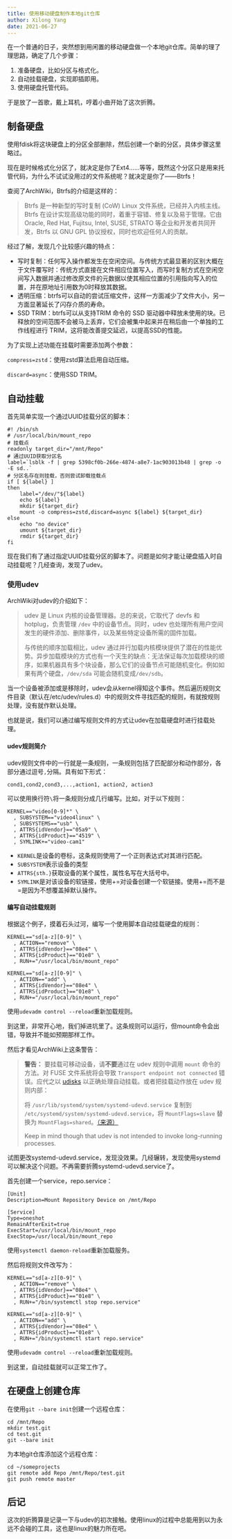 ```yaml
---
title: 使用移动硬盘制作本地git仓库
author: Xilong Yang
date: 2021-06-27 
---
```


在一个普通的日子，突然想到用闲置的移动硬盘做一个本地git仓库。简单的理了理思路，确定了几个步骤：

1. 准备硬盘，比如分区与格式化。
2. 自动挂载硬盘，实现即插即用。
3. 使用硬盘托管代码。

于是放了一首歌，戴上耳机，哼着小曲开始了这次折腾。

## 制备硬盘

使用fdisk将这块硬盘上的分区全部删除，然后创建一个新的分区，具体步骤这里略过。

现在是时候格式化分区了，就决定是你了Ext4......等等，既然这个分区只是用来托管代码，为什么不试试没用过的文件系统呢？就决定是你了——Btrfs！

查阅了ArchWiki，Btrfs的介绍是这样的：

> Btrfs 是一种新型的写时复制 (CoW) Linux 文件系统，已经并入内核主线。Btrfs  在设计实现高级功能的同时，着重于容错、修复以及易于管理。它由 Oracle, Red Hat, Fujitsu, Intel, SUSE,  STRATO 等企业和开发者共同开发，Btrfs 以 GNU GPL 协议授权，同时也欢迎任何人的贡献。

经过了解，发现几个比较感兴趣的特点：

* 写时复制：任何写入操作都发生在空闲空间。与传统方式最显著的区别大概在于文件覆写时：传统方式直接在文件相应位置写入，而写时复制方式在空闲空间写入数据并通过修改原文件的元数据以使其相应位置的引用指向写入的位置，并在原地址引用数为0时释放其数据。
* 透明压缩：btrfs可以自动的尝试压缩文件，这样一方面减少了文件大小，另一方面显著延长了闪存介质的寿命。
* SSD TRIM：btrfs可以从支持TRIM 命令的 SSD 驱动器中释放未使用的块。已释放的空间范围不会被马上丢弃，它们会被集中起来并在稍后由一个单独的工作线程进行 TRIM，这将能改善提交延迟，以提高SSD的性能。

为了实现上述功能在挂载时需要添加两个参数：

`compress=zstd`：使用zstd算法启用自动压缩。

`discard=async`：使用SSD TRIM。

## 自动挂载

首先简单实现一个通过UUID挂载分区的脚本：

```shell
#! /bin/sh
# /usr/local/bin/mount_repo
# 挂载点
readonly target_dir="/mnt/Repo"
# 通过UUID获取分区名
label=`lsblk -f | grep 5398cf0b-266e-4874-a8e7-1ac903013b48 | grep -o -E sd..`
# 分区名存在则挂载，否则尝试卸载挂载点
if [ ${label} ]
then
    label="/dev/"${label}
    echo ${label}
    mkdir ${target_dir}
    mount -o compress=zstd,discard=async ${label} ${target_dir}
else
    echo "no device"
    umount ${target_dir}
    rmdir ${target_dir}
fi
```

现在我们有了通过指定UUID挂载分区的脚本了。问题是如何才能让硬盘插入时自动挂载呢？几经查询，发现了udev。

### 使用udev

ArchWiki对udev的介绍如下：

> udev 是 Linux 内核的设备管理器。总的来说，它取代了 devfs 和 hotplug，负责管理 `/dev` 中的设备节点。同时，udev 也处理所有用户空间发生的硬件添加、删除事件，以及某些特定设备所需的固件加载。
>
> 与传统的顺序加载相比，udev 通过并行加载内核模块提供了潜在的性能优势。异步加载模块的方式也有一个天生的缺点：无法保证每次加载模块的顺序，如果机器具有多个块设备，那么它们的设备节点可能随机变化。例如如果有两个硬盘，`/dev/sda` 可能会随机变成`/dev/sdb`。

当一个设备被添加或是移除时，udev会从kernel得知这个事件。然后遍历规则文件目录（默认在/etc/udev/rules.d）中的规则文件寻找匹配的规则，有就按规则处理，没有就作默认处理。

也就是说，我们可以通过编写规则文件的方式让udev在加载硬盘时进行挂载处理。

#### udev规则简介

udev规则文件中的一行就是一条规则，一条规则包括了匹配部分和动作部分，各部分通过逗号`,`分隔。具有如下形式：

```
cond1,cond2,cond3,...,action1, action2, action3
```

可以使用换行符`\`将一条规则分成几行编写。比如，对于以下规则：

```
KERNEL=="video[0-9]*" \
  , SUBSYSTEM=="video4linux" \
  , SUBSYSTEMS=="usb" \
  , ATTRS{idVendor}=="05a9" \
  , ATTRS{idProduct}=="4519" \
  , SYMLINK+="video-cam1"
```

* `KERNEL`是设备的卷标，这条规则使用了一个正则表达式对其进行匹配。
* `SUBSYSTEM`表示设备的类型
* `ATTRS{sth.}`获取设备的某个属性，属性名写在大括号中。
* `SYMLINK`是对该设备的软链接，使用+=对设备创建一个软链接。使用+=而不是=是因为不想覆盖掉默认操作。

#### 编写自动挂载规则

根据这个例子，摸着石头过河，编写一个使用脚本自动挂载硬盘的规则：

```
KERNEL=="sd[a-z][0-9]" \
  , ACTION=="remove" \
  , ATTRS{idVendor}=="08e4" \
  , ATTRS{idProduct}=="01e8" \
  , RUN+="/usr/local/bin/mount_repo" 

KERNEL=="sd[a-z][0-9]" \
  , ACTION=="add" \
  , ATTRS{idVendor}=="08e4" \
  , ATTRS{idProduct}=="01e8" \
  , RUN+="/usr/local/bin/mount_repo"
```

使用`udevadm control --reload`重新加载规则。

到这里，非常开心地，我们掉进坑里了。这条规则可以运行，但mount命令会出错，导致并不能如预期那样工作。

然后才看见ArchWiki上这条警告：

> **警告：** 要挂载可移动设备，请**不要**通过在 udev 规则中调用 `mount` 命令的方法。对 FUSE 文件系统将会导致 `Transport endpoint not connected` 错误。应代之以 [udisks](https://wiki.archlinux.org/title/Udisks_(简体中文)) 以正确处理自动挂载。或者把挂载动作放在 udev 规则内部：
>
> 将 `/usr/lib/systemd/system/systemd-udevd.service` 复制到 `/etc/systemd/system/systemd-udevd.service`，将 `MountFlags=slave` 替换为 `MountFlags=shared`。[（来源）](https://unix.stackexchange.com/a/154318) 
>
> Keep in mind though that udev is not intended to invoke long-running processes.

试图更改systemd-udevd.service，发现没效果。几经辗转，发现使用systemd可以解决这个问题。不再需要折腾systemd-udevd.service了。

首先创建一个service，repo.service：

```
[Unit]
Description=Mount Repository Device on /mnt/Repo

[Service]
Type=oneshot
RemainAfterExit=true
ExecStart=/usr/local/bin/mount_repo
ExecStop=/usr/local/bin/mount_repo
```

使用`systemctl daemon-reload`重新加载服务。

然后将规则文件改写为：

```
KERNEL=="sd[a-z][0-9]" \
  , ACTION=="remove" \
  , ATTRS{idVendor}=="08e4" \
  , ATTRS{idProduct}=="01e8" \
  , RUN+="/bin/systemctl stop repo.service" 

KERNEL=="sd[a-z][0-9]" \
  , ACTION=="add" \
  , ATTRS{idVendor}=="08e4" \
  , ATTRS{idProduct}=="01e8" \
  , RUN+="/bin/systemctl start repo.service"
```

使用`udevadm control --reload`重新加载规则。

到这里，自动挂载就可以正常工作了。

## 在硬盘上创建仓库

在使用`git --bare init`创建一个远程仓库：

```
cd /mnt/Repo
mkdir test.git
cd test.git
git --bare init
```

为本地git仓库添加这个远程仓库：

```
cd ~/someprojects
git remote add Repo /mnt/Repo/test.git
git push remote master
```

## 后记

这次的折腾算是记录一下与udev的初次接触。使用linux的过程中总能用到以为永远不会碰的工具，这也是linux的魅力所在吧。

